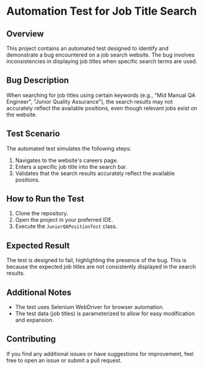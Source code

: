 # Automation Test for Job Title Search

## Overview

This project contains an automated test designed to identify and demonstrate a bug encountered on a job search website. The bug involves inconsistencies in displaying job titles when specific search terms are used.

## Bug Description

When searching for job titles using certain keywords (e.g., "Mid Manual QA Engineer", "Junior Quality Assurance"), the search results may not accurately reflect the available positions, even though relevant jobs exist on the website.

## Test Scenario

The automated test simulates the following steps:

1.  Navigates to the website's careers page.
2.  Enters a specific job title into the search bar.
3.  Validates that the search results accurately reflect the available positions.

## How to Run the Test

1.  Clone the repository.
2.  Open the project in your preferred IDE.
3.  Execute the `JuniorQAPositionTest` class.

## Expected Result

The test is designed to fail, highlighting the presence of the bug. This is because the expected job titles are not consistently displayed in the search results.

## Additional Notes

*   The test uses Selenium WebDriver for browser automation.
*   The test data (job titles) is parameterized to allow for easy modification and expansion.

## Contributing

If you find any additional issues or have suggestions for improvement, feel free to open an issue or submit a pull request.
